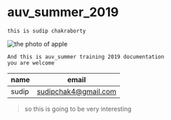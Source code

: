 # auv_summer_2019

 `this is sudip chakraborty`
 
 ![the photo of apple](https://images.pexels.com/photos/257840/pexels-photo-257840.jpeg?cs=srgb&dl=apple-blur-branch-257840.jpg&fm=jpg)

```
And this is auv_summer training 2019 documentation 
you are welcome
```
|name       | email               |
|-----------|---------------------|
|sudip      | sudipchak4@gmail.com|




> so this is going to be very interesting


